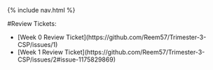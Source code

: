 {% include nav.html %}

#Review Tickets: 
<ul> 
  <li> [Week 0 Review Ticket](https://github.com/Reem57/Trimester-3-CSP/issues/1) </li>

  <li>[Week 1 Review Ticket](https://github.com/Reem57/Trimester-3-CSP/issues/2#issue-1175829869) </li>
</ul>
